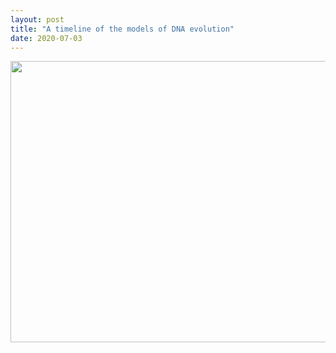 ```yaml
---
layout: post
title: "A timeline of the models of DNA evolution"
date: 2020-07-03
---
```


<p style="text-align:center;"><img src="/img/photo8.jpg" height="450" width="800"></p>	
